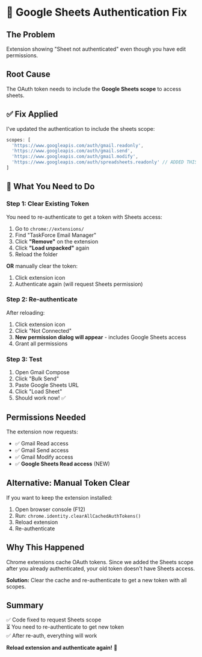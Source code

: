 # 🔐 Google Sheets Authentication Fix

## The Problem

Extension showing "Sheet not authenticated" even though you have edit permissions.

## Root Cause

The OAuth token needs to include the **Google Sheets scope** to access sheets.

## ✅ Fix Applied

I've updated the authentication to include the sheets scope:

```javascript
scopes: [
  'https://www.googleapis.com/auth/gmail.readonly',
  'https://www.googleapis.com/auth/gmail.send',
  'https://www.googleapis.com/auth/gmail.modify',
  'https://www.googleapis.com/auth/spreadsheets.readonly' // ADDED THIS
]
```

## 🔄 What You Need to Do

### Step 1: Clear Existing Token

You need to re-authenticate to get a token with Sheets access:

1. Go to `chrome://extensions/`
2. Find "TaskForce Email Manager"
3. Click **"Remove"** on the extension
4. Click **"Load unpacked"** again
5. Reload the folder

**OR** manually clear the token:

1. Click extension icon
2. Authenticate again (will request Sheets permission)

### Step 2: Re-authenticate

After reloading:
1. Click extension icon
2. Click "Not Connected"
3. **New permission dialog will appear** - includes Google Sheets access
4. Grant all permissions

### Step 3: Test

1. Open Gmail Compose
2. Click "Bulk Send"
3. Paste Google Sheets URL
4. Click "Load Sheet"
5. Should work now! ✅

## Permissions Needed

The extension now requests:
- ✅ Gmail Read access
- ✅ Gmail Send access
- ✅ Gmail Modify access
- ✅ **Google Sheets Read access** (NEW)

## Alternative: Manual Token Clear

If you want to keep the extension installed:

1. Open browser console (F12)
2. Run: `chrome.identity.clearAllCachedAuthTokens()`
3. Reload extension
4. Re-authenticate

## Why This Happened

Chrome extensions cache OAuth tokens. Since we added the Sheets scope after you already authenticated, your old token doesn't have Sheets access.

**Solution:** Clear the cache and re-authenticate to get a new token with all scopes.

## Summary

✅ Code fixed to request Sheets scope  
⏳ You need to re-authenticate to get new token  
✅ After re-auth, everything will work

**Reload extension and authenticate again!** 🚀



